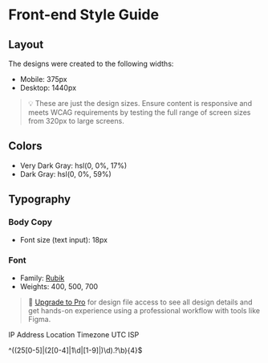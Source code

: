 # Front-end Style Guide

## Layout

The designs were created to the following widths:

- Mobile: 375px
- Desktop: 1440px

> 💡 These are just the design sizes. Ensure content is responsive and meets WCAG requirements by testing the full range of screen sizes from 320px to large screens.

## Colors

- Very Dark Gray: hsl(0, 0%, 17%)
- Dark Gray: hsl(0, 0%, 59%)

## Typography

### Body Copy

- Font size (text input): 18px

### Font

- Family: [Rubik](https://fonts.google.com/specimen/Rubik)
- Weights: 400, 500, 700

> 💎 [Upgrade to Pro](https://www.frontendmentor.io/pro?ref=style-guide) for design file access to see all design details and get hands-on experience using a professional workflow with tools like Figma.



  

  IP Address
  Location
  Timezone
    UTC <!-- add offset value dynamically using the API -->
  ISP

^((25[0-5]|(2[0-4]|1\d|[1-9]|)\d)\.?\b){4}$
